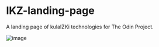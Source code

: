 # IKZ-landing-page
A landing page of kulaIZKi technologies for The Odin Project.

![image](https://user-images.githubusercontent.com/91787757/215255128-cb4a5e8e-e95b-4814-b9c6-7ae26a6093c5.png)
